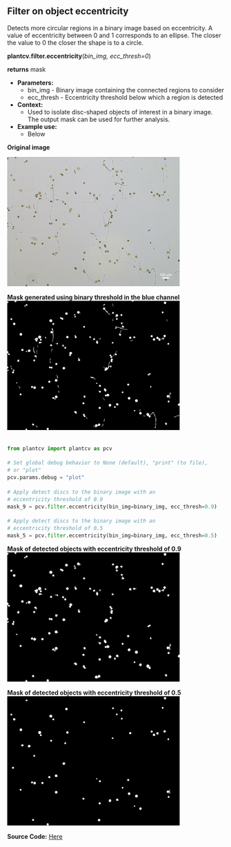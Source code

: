 ## Filter on object eccentricity 

Detects more circular regions in a binary image based on eccentricity.
A value of eccentricity between 0 and 1 corresponds to an ellipse.
The closer the value to 0 the closer the shape is to a circle.

**plantcv.filter.eccentricity**(*bin_img, ecc_thresh=0*)

**returns** mask

- **Parameters:**
    - bin_img - Binary image containing the connected regions to consider
    - ecc_thresh - Eccentricity threshold below which a region is detected
- **Context:**
    - Used to isolate disc-shaped objects of interest in a binary image. The output mask can be used for further analysis.
- **Example use:**
    - Below

**Original image**

![ori_img](img/documentation_images/filter_eccentricity/count_img.jpg)

**Mask generated using binary threshold in the blue channel**
![bin_img](img/documentation_images/filter_eccentricity/discs_pre_scaled.png)

```python

from plantcv import plantcv as pcv

# Set global debug behavior to None (default), "print" (to file),
# or "plot"
pcv.params.debug = "plot"

# Apply detect discs to the binary image with an
# eccentricity threshold of 0.9
mask_9 = pcv.filter.eccentricity(bin_img=binary_img, ecc_thresh=0.9)

# Apply detect discs to the binary image with an
# eccentricity threshold of 0.5
mask_5 = pcv.filter.eccentricity(bin_img=binary_img, ecc_thresh=0.5)

```

**Mask of detected objects with eccentricity threshold of 0.9**
![count_img](img/documentation_images/filter_eccentricity/count_mask.png)

**Mask of detected objects with eccentricity threshold of 0.5**
![count_img](img/documentation_images/filter_eccentricity/discs_mask_scaled.png)

**Source Code:** [Here](https://github.com/danforthcenter/plantcv/blob/main/plantcv/plantcv/filter/eccentricity.py)